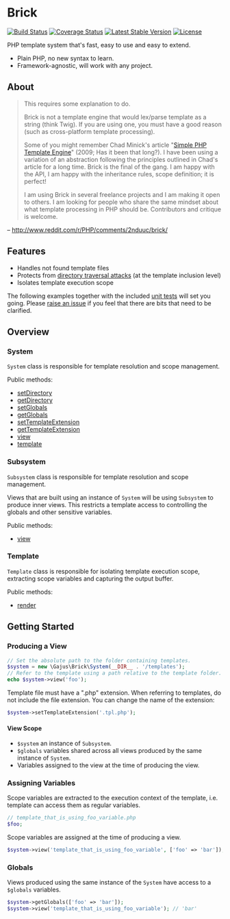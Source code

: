 # Brick

[![Build Status](https://travis-ci.org/gajus/brick.png?branch=master&2)](https://travis-ci.org/gajus/brick)
[![Coverage Status](https://coveralls.io/repos/gajus/brick/badge.png?branch=master&2)](https://coveralls.io/r/gajus/brick?branch=master)
[![Latest Stable Version](https://poser.pugx.org/gajus/brick/version.png?2)](https://packagist.org/packages/gajus/brick)
[![License](https://poser.pugx.org/gajus/brick/license.png)](https://packagist.org/packages/gajus/brick)

PHP template system that's fast, easy to use and easy to extend.

* Plain PHP, no new syntax to learn.
* Framework-agnostic, will work with any project.

## About

> This requires some explanation to do.
>
> Brick is not a template engine that would lex/parse template as a string (think Twig). If you are using one, you must have a good reason (such as cross-platform template processing).
>
> Some of you might remember Chad Minick's article "[Simple PHP Template Engine](http://chadminick.com/articles/simple-php-template-engine.html)" (2009; Has it been that long?). I have been using a variation of an abstraction following the principles outlined in Chad's article for a long time. Brick is the final of the gang. I am happy with the API, I am happy with the inheritance rules, scope definition; it is perfect!
>
> I am using Brick in several freelance projects and I am making it open to others. I am looking for people who share the same mindset about what template processing in PHP should be. Contributors and critique is welcome.

– http://www.reddit.com/r/PHP/comments/2nduuc/brick/

## Features

* Handles not found template files
* Protects from [directory traversal attacks](http://en.wikipedia.org/wiki/Directory_traversal_attack) (at the template inclusion level)
* Isolates template execution scope

The following examples together with the included [unit tests](https://github.com/gajus/brick/tree/master/tests) will set you going. Please [raise an issue](https://github.com/gajus/brick/issues) if you feel that there are bits that need to be clarified.

## Overview

### System

`System` class is responsible for template resolution and scope management.

Public methods:

* [setDirectory](https://github.com/gajus/brick/blob/master/src/System.php)
* [getDirectory](https://github.com/gajus/brick/blob/master/src/System.php)
* [setGlobals](https://github.com/gajus/brick/blob/master/src/System.php)
* [getGlobals](https://github.com/gajus/brick/blob/master/src/System.php)
* [setTemplateExtension](https://github.com/gajus/brick/blob/master/src/System.php)
* [getTemplateExtension](https://github.com/gajus/brick/blob/master/src/System.php)
* [view](https://github.com/gajus/brick/blob/master/src/System.php)
* [template](https://github.com/gajus/brick/blob/master/src/System.php)

### Subsystem

`Subsystem` class is responsible for template resolution and scope management.

Views that are built using an instance of `System` will be using `Subsystem` to produce inner views. This restricts a template access to controlling the globals and other sensitive variables.

Public methods:

* [view](https://github.com/gajus/brick/blob/master/src/Subsystem.php)

### Template

`Template` class is responsible for isolating template execution scope, extracting scope variables and capturing the output buffer.

Public methods:

* [render](https://github.com/gajus/brick/blob/master/src/Template.php)

## Getting Started

### Producing a View

```php
// Set the absolute path to the folder containing templates.
$system = new \Gajus\Brick\System(__DIR__ . '/templates');
// Refer to the template using a path relative to the template folder.
echo $system->view('foo');
```

Template file must have a ".php" extension. When referring to templates, do not include the file extension. You can change the name of the extension:

```php
$system->setTemplateExtension('.tpl.php');
```

#### View Scope

* `$system` an instance of `Subsystem`.
* `$globals` variables shared across all views produced by the same instance of `System`.
* Variables assigned to the view at the time of producing the view.

### Assigning Variables

Scope variables are extracted to the execution context of the template, i.e. template can access them as regular variables.

```php
// template_that_is_using_foo_variable.php
$foo;
```

Scope variables are assigned at the time of producing a view.

```php
$system->view('template_that_is_using_foo_variable', ['foo' => 'bar']); // 'bar'
```

### Globals

Views produced using the same instance of the `System` have access to a `$globals` variables.

```php
$system->getGlobals(['foo' => 'bar']);
$system->view('template_that_is_using_foo_variable'); // 'bar'
```